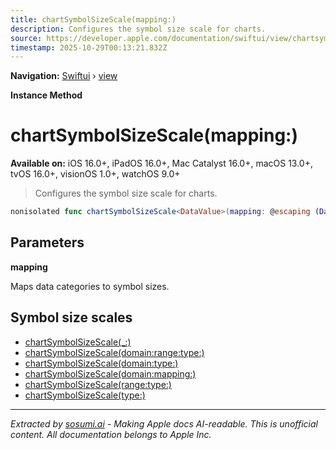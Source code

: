 ```yaml
---
title: chartSymbolSizeScale(mapping:)
description: Configures the symbol size scale for charts.
source: https://developer.apple.com/documentation/swiftui/view/chartsymbolsizescale(mapping:)
timestamp: 2025-10-29T00:13:21.832Z
---
```


**Navigation:** [Swiftui](/documentation/swiftui) › [view](/documentation/swiftui/view)

**Instance Method**

# chartSymbolSizeScale(mapping:)

**Available on:** iOS 16.0+, iPadOS 16.0+, Mac Catalyst 16.0+, macOS 13.0+, tvOS 16.0+, visionOS 1.0+, watchOS 9.0+

> Configures the symbol size scale for charts.

```swift
nonisolated func chartSymbolSizeScale<DataValue>(mapping: @escaping (DataValue) -> CGFloat) -> some View where DataValue : Plottable
```

## Parameters

**mapping**

Maps data categories to symbol sizes.



## Symbol size scales

- [chartSymbolSizeScale(_:)](/documentation/swiftui/view/chartsymbolsizescale(_:))
- [chartSymbolSizeScale(domain:range:type:)](/documentation/swiftui/view/chartsymbolsizescale(domain:range:type:))
- [chartSymbolSizeScale(domain:type:)](/documentation/swiftui/view/chartsymbolsizescale(domain:type:))
- [chartSymbolSizeScale(domain:mapping:)](/documentation/swiftui/view/chartsymbolsizescale(domain:mapping:))
- [chartSymbolSizeScale(range:type:)](/documentation/swiftui/view/chartsymbolsizescale(range:type:))
- [chartSymbolSizeScale(type:)](/documentation/swiftui/view/chartsymbolsizescale(type:))

---

*Extracted by [sosumi.ai](https://sosumi.ai) - Making Apple docs AI-readable.*
*This is unofficial content. All documentation belongs to Apple Inc.*
